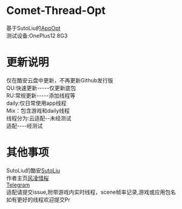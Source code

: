 # Comet-Thread-Opt                           
基于SutoLiu的[AppOpt](https://gitee.com/sutoliu/AppOpt)                                             
测试设备:OnePlus12 8G3                            

# 更新说明                                            
仅在酷安云盘中更新，不再更新Github发行版                                     
QU:快速更新-----仅更新底包                       
RU:常规更新-----添加线程等                     
daily:仅日常使用app线程                           
Mix：包含游戏和daily线程                                           
线程分为:云适配--未经测试                         
        适配----经测试

# 其他事项
SutoLiu的酷安[SutoLiu](http://www.coolapk.com/u/1842370)                                    
作者主页[风凌惜桜](http://www.coolapk.com/u/27195819)                  
[Telegram](https://t.me/RealSimokio)         
适配请提交issue,附带游戏内实时线程，scene帧率记录,游戏或应用包名                                    
如有更好的线程欢迎提交Pr                       
